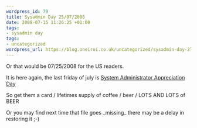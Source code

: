 ```yaml
--- 
wordpress_id: 79
title: Sysadmin Day 25/07/2008
date: 2008-07-15 11:26:25 +01:00
tags: 
- sysadmin day
tags: 
- uncategorized
wordpress_url: https://blog.oneiroi.co.uk/uncategorized/sysadmin-day-27072008
---
```

<p>Or that would be 07/25/2008 for the US readers.</p>
<p>It is here again, the last friday of july is <a href="https://en.wikipedia.org/wiki/System_Administrator_Appreciation_Day">System Administrator Appreciation Day</a></p>
<p>So get them a card / lifetimes supply of coffee / beer / LOTS AND LOTS of BEER</p>
<p>Or  you may find next time that file goes _missing_ there may be a delay in restoring it ;-)</p>
